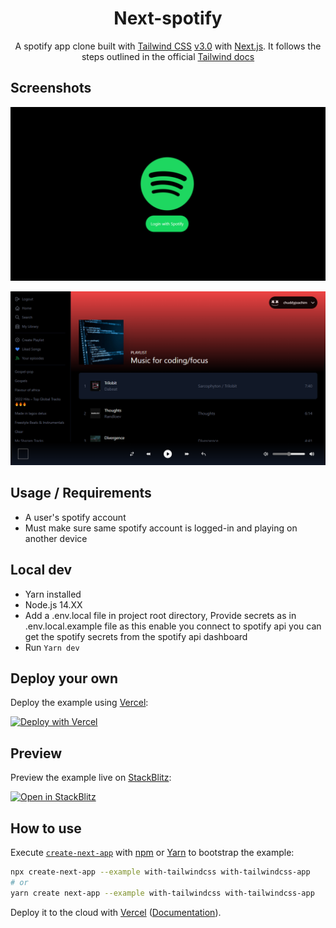<h1 style="text-align:center;">
Next-spotify
</h1>

<p style="text-align:center;">
A spotify app clone built with <a href="https://tailwindcss.com/">Tailwind CSS</a> <a href="https://tailwindcss.com/blog/tailwindcss-v3">v3.0</a> with <a href="https://nextjs.org/">Next.js</a>. It follows the steps outlined in the official <a href="https://tailwindcss.com/docs/guides/nextjs">Tailwind docs</a>
</p>

## Screenshots

![Screenshot - 1](https://raw.githubusercontent.com/chuddyjoachim/next-spotify/main/screenshots/Screenshot%202022-03-05%20003241.png)

![Screenshot - 2](https://raw.githubusercontent.com/chuddyjoachim/next-spotify/main/screenshots/Screenshot%202022-03-05%20002815.png)


## Usage / Requirements
- A user's spotify account
- Must make sure same spotify account is logged-in and playing on another device

## Local dev
- Yarn installed
- Node.js 14.XX
- Add a .env.local file in project root directory, Provide secrets as in .env.local.example file as this enable you connect to spotify api you can get the spotify secrets from the spotify api dashboard
- Run ```Yarn dev```

## Deploy your own

Deploy the example using [Vercel](https://vercel.com?utm_source=github&utm_medium=readme&utm_campaign=next-example):

[![Deploy with Vercel](https://vercel.com/button)](https://vercel.com/new/git/external?repository-url=https://github.com/vercel/next.js/tree/canary/examples/with-tailwindcss&project-name=with-tailwindcss&repository-name=with-tailwindcss)


## Preview

Preview the example live on [StackBlitz](http://stackblitz.com/):

[![Open in StackBlitz](https://developer.stackblitz.com/img/open_in_stackblitz.svg)](https://stackblitz.com/github/vercel/next.js/tree/canary/examples/with-tailwindcss)

## How to use

Execute [`create-next-app`](https://github.com/vercel/next.js/tree/canary/packages/create-next-app) with [npm](https://docs.npmjs.com/cli/init) or [Yarn](https://yarnpkg.com/lang/en/docs/cli/create/) to bootstrap the example:

```bash
npx create-next-app --example with-tailwindcss with-tailwindcss-app
# or
yarn create next-app --example with-tailwindcss with-tailwindcss-app
```

Deploy it to the cloud with [Vercel](https://vercel.com/new?utm_source=github&utm_medium=readme&utm_campaign=next-example) ([Documentation](https://nextjs.org/docs/deployment)).

